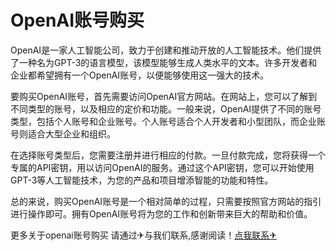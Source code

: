 # OpenAI账号购买

OpenAI是一家人工智能公司，致力于创建和推动开放的人工智能技术。他们提供了一种名为GPT-3的语言模型，该模型能够生成人类水平的文本。许多开发者和企业都希望拥有一个OpenAI账号，以便能够使用这一强大的技术。

要购买OpenAI账号，首先需要访问OpenAI官方网站。在网站上，您可以了解到不同类型的账号，以及相应的定价和功能。一般来说，OpenAI提供了不同的账号类型，包括个人账号和企业账号。个人账号适合个人开发者和小型团队，而企业账号则适合大型企业和组织。

在选择账号类型后，您需要注册并进行相应的付款。一旦付款完成，您将获得一个专属的API密钥，用以访问OpenAI的服务。通过这个API密钥，您可以开始使用GPT-3等人工智能技术，为您的产品和项目增添智能的功能和特性。

总的来说，购买OpenAI账号是一个相对简单的过程，只需要按照官方网站的指引进行操作即可。拥有OpenAI账号将为您的工作和创新带来巨大的帮助和价值。

更多关于openai账号购买 请通过✈与我们联系,感谢阅读！[点我联系✈](https://app.G208.com)